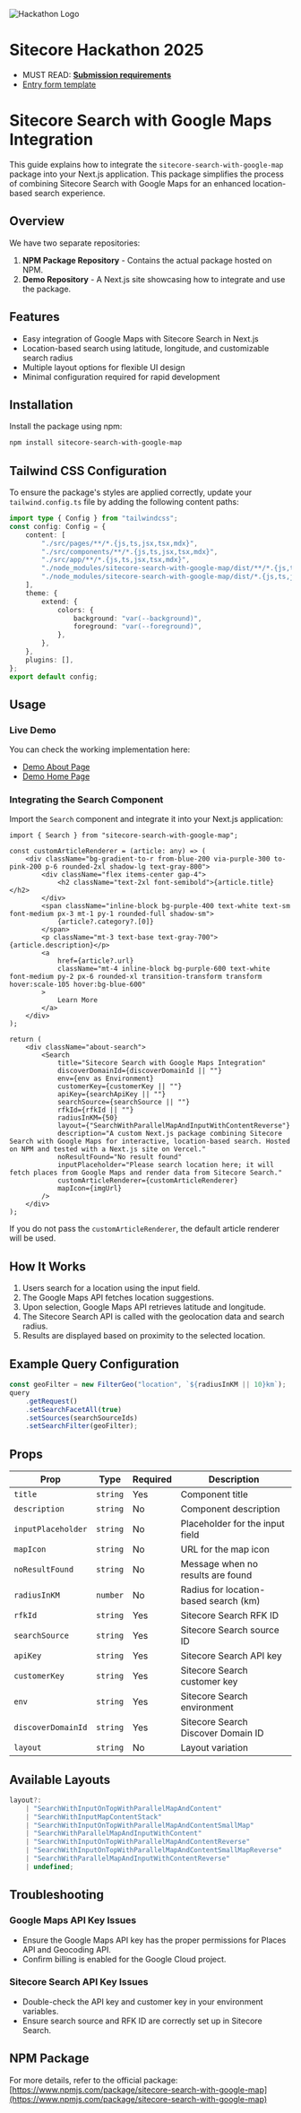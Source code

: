 ![Hackathon Logo](docs/images/hackathon.png?raw=true "Hackathon Logo")

# Sitecore Hackathon 2025

- MUST READ: **[Submission requirements](SUBMISSION_REQUIREMENTS.md)**
- [Entry form template](ENTRYFORM.md)

# Sitecore Search with Google Maps Integration

This guide explains how to integrate the `sitecore-search-with-google-map` package into your Next.js application. This package simplifies the process of combining Sitecore Search with Google Maps for an enhanced location-based search experience.

## Overview

We have two separate repositories:

1. **NPM Package Repository** - Contains the actual package hosted on NPM.
2. **Demo Repository** - A Next.js site showcasing how to integrate and use the package.

## Features

* Easy integration of Google Maps with Sitecore Search in Next.js
* Location-based search using latitude, longitude, and customizable search radius
* Multiple layout options for flexible UI design
* Minimal configuration required for rapid development

## Installation

Install the package using npm:

```sh
npm install sitecore-search-with-google-map
```

## Tailwind CSS Configuration

To ensure the package's styles are applied correctly, update your `tailwind.config.ts` file by adding the following content paths:

```ts
import type { Config } from "tailwindcss";
const config: Config = {
    content: [
        "./src/pages/**/*.{js,ts,jsx,tsx,mdx}",
        "./src/components/**/*.{js,ts,jsx,tsx,mdx}",
        "./src/app/**/*.{js,ts,jsx,tsx,mdx}",
        "./node_modules/sitecore-search-with-google-map/dist/**/*.{js,ts,jsx,tsx}",
        "./node_modules/sitecore-search-with-google-map/dist/*.{js,ts,jsx,tsx}",
    ],
    theme: {
        extend: {
            colors: {
                background: "var(--background)",
                foreground: "var(--foreground)",
            },
        },
    },
    plugins: [],
};
export default config;
```

## Usage

### Live Demo

You can check the working implementation here:

* [Demo About Page](https://integration-with-package-jvfarjqg3.vercel.app/about)
* [Demo Home Page](https://integration-with-package-jvfarjqg3.vercel.app/)

### Integrating the Search Component

Import the `Search` component and integrate it into your Next.js application:

```tsx
import { Search } from "sitecore-search-with-google-map";

const customArticleRenderer = (article: any) => (
    <div className="bg-gradient-to-r from-blue-200 via-purple-300 to-pink-200 p-6 rounded-2xl shadow-lg text-gray-800">
        <div className="flex items-center gap-4">
            <h2 className="text-2xl font-semibold">{article.title}</h2>
        </div>
        <span className="inline-block bg-purple-400 text-white text-sm font-medium px-3 mt-1 py-1 rounded-full shadow-sm">
            {article?.category?.[0]}
        </span>
        <p className="mt-3 text-base text-gray-700">{article.description}</p>
        <a
            href={article?.url}
            className="mt-4 inline-block bg-purple-600 text-white font-medium py-2 px-6 rounded-xl transition-transform transform hover:scale-105 hover:bg-blue-600"
        >
            Learn More
        </a>
    </div>
);

return (
    <div className="about-search">
        <Search
            title="Sitecore Search with Google Maps Integration"
            discoverDomainId={discoverDomainId || ""}
            env={env as Environment}
            customerKey={customerKey || ""}
            apiKey={searchApiKey || ""}
            searchSource={searchSource || ""}
            rfkId={rfkId || ""}
            radiusInKM={50}
            layout={"SearchWithParallelMapAndInputWithContentReverse"}
            description="A custom Next.js package combining Sitecore Search with Google Maps for interactive, location-based search. Hosted on NPM and tested with a Next.js site on Vercel."
            noResultFound="No result found"
            inputPlaceholder="Please search location here; it will fetch places from Google Maps and render data from Sitecore Search."
            customArticleRenderer={customArticleRenderer}
            mapIcon={imgUrl}
        />
    </div>
);
```

If you do not pass the `customArticleRenderer`, the default article renderer will be used.

## How It Works

1. Users search for a location using the input field.
2. The Google Maps API fetches location suggestions.
3. Upon selection, Google Maps API retrieves latitude and longitude.
4. The Sitecore Search API is called with the geolocation data and search radius.
5. Results are displayed based on proximity to the selected location.

## Example Query Configuration

```ts
const geoFilter = new FilterGeo("location", `${radiusInKM || 10}km`);
query
    .getRequest()
    .setSearchFacetAll(true)
    .setSources(searchSourceIds)
    .setSearchFilter(geoFilter);
```

## Props

| Prop                 | Type       | Required | Description                           |
| -------------------- | ---------- | -------- | ------------------------------------- |
| `title`            | `string` | Yes      | Component title                       |
| `description`      | `string` | No       | Component description                 |
| `inputPlaceholder` | `string` | No       | Placeholder for the input field       |
| `mapIcon`          | `string` | No       | URL for the map icon                  |
| `noResultFound`    | `string` | No       | Message when no results are found     |
| `radiusInKM`       | `number` | No       | Radius for location-based search (km) |
| `rfkId`            | `string` | Yes      | Sitecore Search RFK ID                |
| `searchSource`     | `string` | Yes      | Sitecore Search source ID             |
| `apiKey`           | `string` | Yes      | Sitecore Search API key               |
| `customerKey`      | `string` | Yes      | Sitecore Search customer key          |
| `env`              | `string` | Yes      | Sitecore Search environment           |
| `discoverDomainId` | `string` | Yes      | Sitecore Search Discover Domain ID    |
| `layout`           | `string` | No       | Layout variation                      |

## Available Layouts

```ts
layout?:
    | "SearchWithInputOnTopWithParallelMapAndContent"
    | "SearchWithInputMapContentStack"
    | "SearchWithInputOnTopWithParallelMapAndContentSmallMap"
    | "SearchWithParallelMapAndInputWithContent"
    | "SearchWithInputOnTopWithParallelMapAndContentReverse"
    | "SearchWithInputOnTopWithParallelMapAndContentSmallMapReverse"
    | "SearchWithParallelMapAndInputWithContentReverse"
    | undefined;
```

## Troubleshooting

### Google Maps API Key Issues

* Ensure the Google Maps API key has the proper permissions for Places API and Geocoding API.
* Confirm billing is enabled for the Google Cloud project.

### Sitecore Search API Key Issues

* Double-check the API key and customer key in your environment variables.
* Ensure search source and RFK ID are correctly set up in Sitecore Search.

## NPM Package

For more details, refer to the official package:
[https://www.npmjs.com/package/sitecore-search-with-google-map](https://www.npmjs.com/package/sitecore-search-with-google-map)
